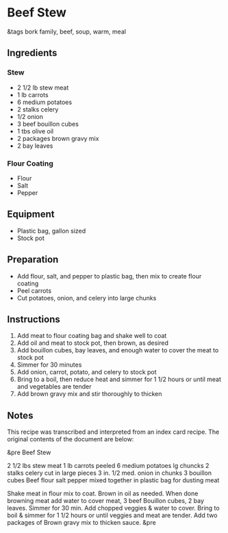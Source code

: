 # Beef Stew

&tags bork family, beef, soup, warm, meal

## Ingredients

### Stew

- 2 1/2 lb stew meat
- 1 lb carrots
- 6 medium potatoes
- 2 stalks celery
- 1/2 onion
- 3 beef bouillon cubes 
- 1 tbs olive oil
- 2 packages brown gravy mix
- 2 bay leaves

### Flour Coating

- Flour
- Salt
- Pepper

## Equipment

- Plastic bag, gallon sized
- Stock pot

## Preparation

- Add flour, salt, and pepper to plastic bag, then mix to create flour coating
- Peel carrots
- Cut potatoes, onion, and celery into large chunks

## Instructions

1. Add meat to flour coating bag and shake well to coat
1. Add oil and meat to stock pot, then brown, as desired
1. Add bouillon cubes, bay leaves, and enough water to cover the meat to stock pot
1. Simmer for 30 minutes
1. Add onion, carrot, potato, and celery to stock pot
1. Bring to a boil, then reduce heat and simmer for 1 1/2 hours or until meat and vegetables are tender
1. Add brown gravy mix and stir thoroughly to thicken

## Notes

This recipe was transcribed and interpreted from an index card recipe. The original contents of the document are below:

&pre
        Beef Stew

2 1/2 lbs stew meat
1 lb carrots peeled
6 medium potatoes lg chuncks
2 stalks celery cut in large pieces 3 in.
1/2 med. onion in chunks
3 bouillon cubes Beef
  flour salt pepper mixed together
  in plastic bag for dusting meat

Shake meat in flour mix to coat. Brown
in oil as needed. When done browning
meat add water to cover meat, 3 beef
Bouillon cubes, 2 bay leaves. Simmer
for 30 min. Add chopped veggies &
water to cover. Bring to boil & simmer
for 1 1/2 hours or until veggies and
meat are tender. Add two packages
     of Brown gravy mix
	 to thicken sauce.
&pre